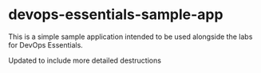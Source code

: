 # devops-essentials-sample-app

This is a simple sample application intended to be used alongside the labs for DevOps Essentials.

Updated to include more detailed destructions
